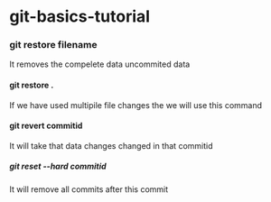
# git-basics-tutorial

### git restore filename  

It removes the compelete data uncommited data 

#### git restore .  
If we have used multipile file changes the we will use this command  

#### git revert commitid  

It will take that data changes changed in that commitid  

##### git reset --hard commitid  
It will remove all commits after this commit 


